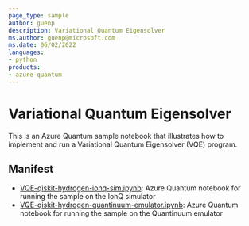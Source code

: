 ```yaml
---
page_type: sample
author: guenp
description: Variational Quantum Eigensolver
ms.author: guenp@microsoft.com
ms.date: 06/02/2022
languages:
- python
products:
- azure-quantum
---
```


# Variational Quantum Eigensolver

This is an Azure Quantum sample notebook that illustrates how to implement and run a Variational Quantum Eigensolver (VQE) program.

## Manifest

- [VQE-qiskit-hydrogen-ionq-sim.ipynb](./VQE-qiskit-hydrogen-ionq-sim.ipynb): Azure Quantum notebook for running the sample on the IonQ simulator
- [VQE-qiskit-hydrogen-quantinuum-emulator.ipynb](./VQE-qiskit-hydrogen-quantinuum-emulator.ipynb): Azure Quantum notebook for running the sample on the Quantinuum emulator

